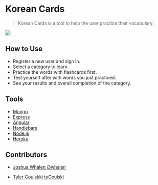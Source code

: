 # Korean Cards

> Korean Cards is a tool to help the user practice their vocabulary.

![](https://koreancards.herokuapp.com/img/logo.PNG)

## How to Use

- Register a new user and sign in.
- Select a category to learn.
- Practice the words with flashcards first.
- Test yourself after with words you just practiced.
- See your results and overall completion of the category.

## Tools
- [Mongo](https://www.mongodb.com/)
- [Express](https://expressjs.com/)
- [Angular](https://angular.io/)
- [Handlebars](http://handlebarsjs.com/)
- [Node.js](https://nodejs.org/en/)
- [Heroku](https://heroku.com/)

## Contributors

- [Joshua Whalen j3whalen](https://github.com/j3whalen)

- [Tyler Goulskki tyGoulski](https://github.com/tyGoulski)
